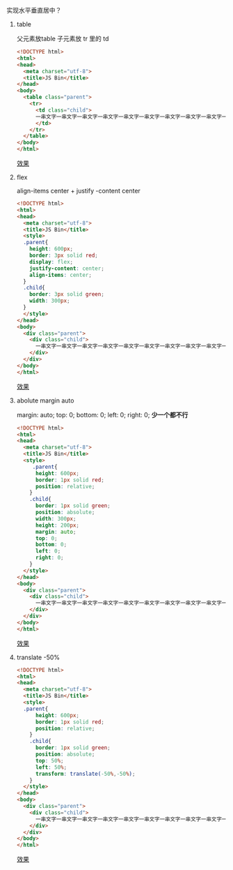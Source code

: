 实现水平垂直居中？

1. table

   父元素放table 子元素放 tr 里的 td

   ```html
   <!DOCTYPE html>
   <html>
   <head>
     <meta charset="utf-8">
     <title>JS Bin</title>
   </head>
   <body>
     <table class="parent">
       <tr>
         <td class="child">
         一串文字一串文字一串文字一串文字一串文字一串文字一串文字一串文字一串文字一串文字一串文字一串文字一串文字一串文字一串文字一串文字一串文字一串文字一串文字一串文字一串文字一串文字一串文字一串文字一串文字一串文字一串文字一串文字一串文字一串文字一串文字一串文字一串文字一串文字一串文字一串文字一串文字一串文字一串文字一串文字一串文字一串文字一串文字一串文字一串文字一串文字一串文字一串文字一串文字一串文字一串文字一串文字一串文字一串文字一串文字一串文字一串文字一串文字一串文字一串文字一串文字一串文字一串文字一串文字一串文字一串文字一串文字一串文字一串文字一串文字
         </td>
       </tr>
     </table>
   </body>
   </html>
   ```

   [效果](http://js.jirengu.com/gaquk/2/edit?html,css,output)

2. flex

   align-items center + justify -content center

   ```html
   <!DOCTYPE html>
   <html>
   <head>
     <meta charset="utf-8">
     <title>JS Bin</title>
     <style>
     .parent{
       height: 600px;
       border: 3px solid red;
       display: flex;
       justify-content: center;
       align-items: center;
     }
     .child{
       border: 3px solid green;
       width: 300px;
     }
     </style>
   </head>
   <body>
     <div class="parent">
       <div class="child">
         一串文字一串文字一串文字一串文字一串文字一串文字一串文字一串文字一串文字一串文字
       </div>
     </div>
   </body>
   </html>
   ```

   [效果](http://js.jirengu.com/jifay/3/edit)

3. abolute margin auto

   margin: auto;
          top: 0;
         bottom: 0;
         left: 0;
         right: 0;   **少一个都不行**

   ```html
   <!DOCTYPE html>
   <html>
   <head>
     <meta charset="utf-8">
     <title>JS Bin</title>
     <style>
     	.parent{
         height: 600px;
         border: 1px solid red;
         position: relative;
       }
       .child{
         border: 1px solid green;
         position: absolute;
         width: 300px;
         height: 200px;
         margin: auto;
         top: 0;
         bottom: 0;
         left: 0;
         right: 0;
       }
     </style>
   </head>
   <body>
     <div class="parent">
       <div class="child">
         一串文字一串文字一串文字一串文字一串文字一串文字一串文字一串文字一串文字一串文字
       </div>
     </div>
   </body>
   </html>
   ```

   [效果](http://js.jirengu.com/sugex/5/edit?html,css,output)

4. translate -50%

   ```html
   <!DOCTYPE html>
   <html>
   <head>
     <meta charset="utf-8">
     <title>JS Bin</title>
     <style>
     .parent{
         height: 600px;
         border: 1px solid red;
         position: relative;
       }
       .child{
         border: 1px solid green;
         position: absolute;
         top: 50%;
         left: 50%;
         transform: translate(-50%,-50%);
       }
     </style>
   </head>
   <body>
     <div class="parent">
       <div class="child">
         一串文字一串文字一串文字一串文字一串文字一串文字一串文字一串文字一串文字一串文字
       </div>
     </div>
   </body>
   </html>
   ```

   [效果](http://js.jirengu.com/sugex/3/edit?html,css,output)

